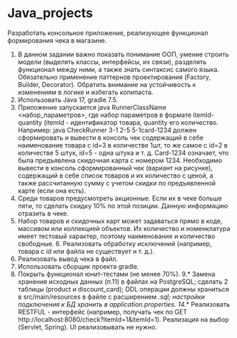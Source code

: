 # Java_projects
Разработать консольное приложение, реализующее функционал формирования чека в магазине.
1. В данном задании важно показать понимание ООП, умение строить модели (выделять классы, интерфейсы, их связи), разделять функционал между ними, а также знать синтаксис самого языка. Обязательно применение паттернов проектирования (Factory, Builder, Decorator). Обратить внимание на устойчивость к изменениям в логике и избегать копипаста.
2. Использовать Java 17, gradle 7.5.
3. Приложение запускается java RunnerClassName <набор_параметров>, где набор параметров в формате itemId-quantity (itemId - идентификатор товара, quantity его количество. Например: java CheckRunner 3-1 2-5 5-1card-1234 должен сформировать и вывести в консоль чек содержащий в себе наименование товара с id=3 в количестве 1шт, то же самое с id=2 в количестве 5 штук, id=5 - одна штука и т. д. Card-1234 означает, что была предъявлена скидочная карта с номером 1234. Необходимо вывести в консоль сформированный чек (вариант на рисунке), содержащий в себе список товаров и их количество с ценой, а также рассчитанную сумму с учетом скидки по предъявленной карте (если она есть).
4.  Среди товаров предусмотреть акционные. Если их в чеке больше пяти, то сделать скидку 10% по этой позиции. Данную информацию отразить в чеке.
5.  Набор товаров и скидочных карт может задаваться прямо в коде, массивом или коллекцией объектов. Их количество и номенклатура имеет тестовый характер, поэтому наименование и количество свободные. 6. Реализовать обработку исключений (например, товара с id или файла не существует  и т. д.).
6.  Реализовать вывод чека в файл.
7. Использовать сборщик проекта gradle.
8. Покрыть функционал юнит-тестами (не менее 70%).
9.* Замена хранения исходных данных (п.11) в файлах на PostgreSQL; сделать 2 таблицы (product и discount_card); DDL операции должны храниться в src/main/resources в файле с расширением *.sql; настройки подключения к БД хранить в application.properties. 14.** Реализовать RESTFUL - интерфейс (например, получать чек по GET http://localhost:8080/check?itemId=1&itemId=1). Реализация на выбор (Servlet, Spring). UI реализовывать не нужно.

